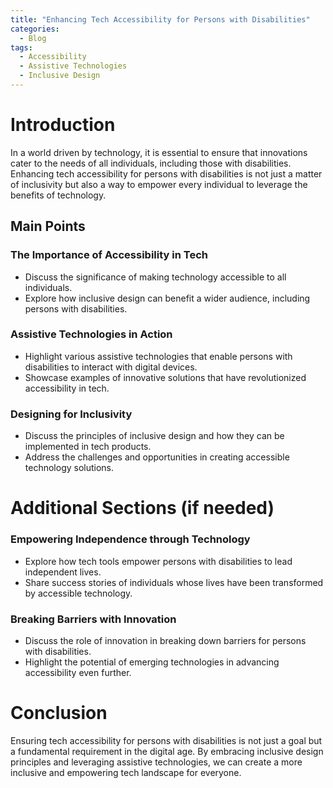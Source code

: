 ```yaml
---
title: "Enhancing Tech Accessibility for Persons with Disabilities"
categories:
  - Blog
tags:
  - Accessibility
  - Assistive Technologies
  - Inclusive Design
---
```


# Introduction
In a world driven by technology, it is essential to ensure that innovations cater to the needs of all individuals, including those with disabilities. Enhancing tech accessibility for persons with disabilities is not just a matter of inclusivity but also a way to empower every individual to leverage the benefits of technology.

## Main Points
### The Importance of Accessibility in Tech
- Discuss the significance of making technology accessible to all individuals.
- Explore how inclusive design can benefit a wider audience, including persons with disabilities.

### Assistive Technologies in Action
- Highlight various assistive technologies that enable persons with disabilities to interact with digital devices.
- Showcase examples of innovative solutions that have revolutionized accessibility in tech.

### Designing for Inclusivity
- Discuss the principles of inclusive design and how they can be implemented in tech products.
- Address the challenges and opportunities in creating accessible technology solutions.

# Additional Sections (if needed)

### Empowering Independence through Technology
- Explore how tech tools empower persons with disabilities to lead independent lives.
- Share success stories of individuals whose lives have been transformed by accessible technology.

### Breaking Barriers with Innovation
- Discuss the role of innovation in breaking down barriers for persons with disabilities.
- Highlight the potential of emerging technologies in advancing accessibility even further.

# Conclusion
Ensuring tech accessibility for persons with disabilities is not just a goal but a fundamental requirement in the digital age. By embracing inclusive design principles and leveraging assistive technologies, we can create a more inclusive and empowering tech landscape for everyone.
